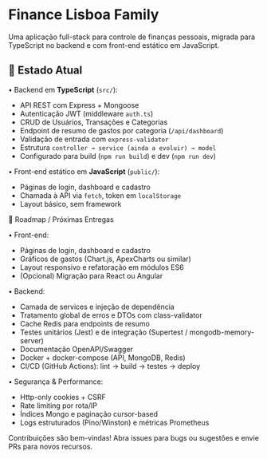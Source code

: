 # Finance Lisboa Family

Uma aplicação full-stack para controle de finanças pessoais, migrada para TypeScript no backend e com front-end estático em JavaScript.

## 🚀 Estado Atual

• Backend em **TypeScript** (`src/`):  
  - API REST com Express + Mongoose  
  - Autenticação JWT (middleware `auth.ts`)  
  - CRUD de Usuários, Transações e Categorias  
  - Endpoint de resumo de gastos por categoria (`/api/dashboard`)  
  - Validação de entrada com `express-validator`  
  - Estrutura `controller → service (ainda a evoluir) → model`  
  - Configurado para build (`npm run build`) e dev (`npm run dev`)  

• Front-end estático em **JavaScript** (`public/`):  
  - Páginas de login, dashboard e cadastro  
  - Chamada à API via `fetch`, token em `localStorage`  
  - Layout básico, sem framework  

📌 Roadmap / Próximas Entregas

• Front-end:  
  - Páginas de login, dashboard e cadastro  
  - Gráficos de gastos (Chart.js, ApexCharts ou similar)
  - Layout responsivo e refatoração em módulos ES6
  - (Opcional) Migração para React ou Angular

• Backend:  
  - Camada de services e injeção de dependência
  - Tratamento global de erros e DTOs com class-validator
  - Cache Redis para endpoints de resumo
  - Testes unitários (Jest) e de integração (Supertest / mongodb-memory-server)
  - Documentação OpenAPI/Swagger
  - Docker + docker-compose (API, MongoDB, Redis)
  - CI/CD (GitHub Actions): lint → build → testes → deploy

• Segurança & Performance:  
  - Http-only cookies + CSRF
  - Rate limiting por rota/IP
  - Índices Mongo e paginação cursor-based
  - Logs estruturados (Pino/Winston) e métricas Prometheus


Contribuições são bem-vindas!
Abra issues para bugs ou sugestões e envie PRs para novos recursos.

